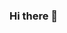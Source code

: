 ### Hi there 👋

<!--
**afdafczl/afdafczl** is a ✨ _special_ ✨ repository because its `README.md` (this file) appears on your GitHub profile.

Here are some ideas to get you started:

- 🔭 I’m currently working on Deep Learning and Machine Learning
- 🌱 I’m currently learning html/css/vue/python
- 👯 I’m looking to collaborate on not yet...
- 🤔 I’m looking for help with ...
- 💬 Ask me about algorithm/digital wires
- 📫 How to reach me: E-mail : 2522820243@qq.com
- 😄 Pronouns: ...
- ⚡ Fun fact: ...
-->
